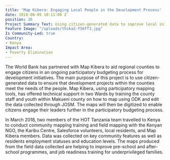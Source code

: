 ```yaml
---
title: 'Map Kibera: Engaging Local People in the Development Process'
date: 2018-06-05 10:11:00 Z
position: 26
Project Summary Text: Using citizen-generated data to improve local initiatives
Feature Image: "/uploads/thika2-f56ff3.jpg"
Is Community-Led: true
Country:
- Kenya
Impact Area:
- Poverty Elimination
---
```


The World Bank has partnered with Map Kibera to aid regional counties to engage citizens in an ongoing participatory budgeting process for development initiatives. The main purpose of this project is to use citizen-generated data to ensure that development projects within the counties meet the needs of the people. Map Kibera, using participatory mapping tools, has offered technical support in two Wards by training the county staff and youth within Makueni county on how to map using ODK and edit the data collected through JOSM. The maps will then be digitized to enable citizens engage their leaders further in the participatory budgeting process. 

In March 2018, two members of the HOT Tanzania team travelled to Kenya to conduct community mapping training and field mapping with the Kenyan NGO, the Karibu Centre, Salesforce volunteers, local residents, and Map Kibera members. Data was collected on key community features as well as residents employment statuses and education levels. The maps produced from the field data collected are helping to improve pre-school and after-school programmes, and job readiness training for underprivileged families.